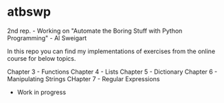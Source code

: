 # atbswp

2nd rep. - Working on "Automate the Boring Stuff with Python Programming" - Al Sweigart

In this repo you can find my implementations of exercises from the online course for below topics.

Chapter 3 - Functions
Chapter 4 - Lists
Chapter 5 - Dictionary
Chapter 6 - Manipulating Strings
CHapter 7 - Regular Expressions

* Work in progress
